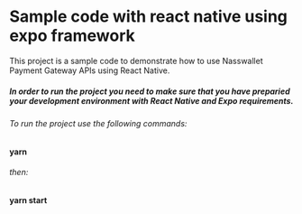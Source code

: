# Sample code with react native using expo framework 
This project is a sample code to demonstrate how to use  Nasswallet Payment Gateway APIs using React Native.

##### In order to run the project you need to make sure that you have preparied your development environment with React Native and Expo requirements.

###### To run the project use the following commands:
**yarn**
###### then:
**yarn start**
